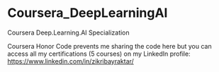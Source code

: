 # Coursera_DeepLearningAI
Coursera Deep.Learning.AI Specialization

Coursera Honor Code prevents me sharing the code here but you can access all my certifications (5 courses) on my LinkedIn profile:  https://www.linkedin.com/in/zikribayraktar/
